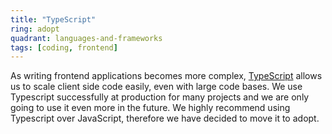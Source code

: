 ```yaml
---
title: "TypeScript"
ring: adopt
quadrant: languages-and-frameworks
tags: [coding, frontend]
---
```


As writing frontend applications becomes more complex, [TypeScript](https://www.typescriptlang.org/) allows us to scale client side code easily, even with large code bases.
We use Typescript successfully at production for many projects and we are only going to use it even more in the future.
We highly recommend using Typescript over JavaScript, therefore we have decided to move it to adopt.

